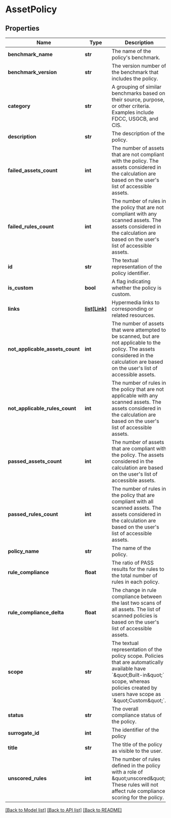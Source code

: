 # AssetPolicy

## Properties
Name | Type | Description | Notes
------------ | ------------- | ------------- | -------------
**benchmark_name** | **str** | The name of the policy&#x27;s benchmark. | [optional] 
**benchmark_version** | **str** | The version number of the benchmark that includes the policy. | [optional] 
**category** | **str** | A grouping of similar benchmarks based on their source, purpose, or other criteria. Examples include FDCC, USGCB, and CIS. | [optional] 
**description** | **str** | The description of the policy. | [optional] 
**failed_assets_count** | **int** | The number of assets that are not compliant with the policy. The assets considered in the calculation are based on the user&#x27;s list of accessible assets. | [optional] 
**failed_rules_count** | **int** | The number of rules in the policy that are not compliant with any scanned assets. The assets considered in the calculation are based on the user&#x27;s list of accessible assets. | [optional] 
**id** | **str** | The textual representation of the policy identifier. | [optional] 
**is_custom** | **bool** | A flag indicating whether the policy is custom. | [optional] 
**links** | [**list[Link]**](Link.md) | Hypermedia links to corresponding or related resources. | [optional] 
**not_applicable_assets_count** | **int** | The number of assets that were attempted to be scanned, but are not applicable to the policy. The assets considered in the calculation are based on the user&#x27;s list of accessible assets. | [optional] 
**not_applicable_rules_count** | **int** | The number of rules in the policy that are not applicable with any scanned assets. The assets considered in the calculation are based on the user&#x27;s list of accessible assets. | [optional] 
**passed_assets_count** | **int** | The number of assets that are compliant with the policy. The assets considered in the calculation are based on the user&#x27;s list of accessible assets. | [optional] 
**passed_rules_count** | **int** | The number of rules in the policy that are compliant with all scanned assets. The assets considered in the calculation are based on the user&#x27;s list of accessible assets. | [optional] 
**policy_name** | **str** | The name of the policy. | [optional] 
**rule_compliance** | **float** | The ratio of PASS results for the rules to the total number of rules in each policy. | [optional] 
**rule_compliance_delta** | **float** | The change in rule compliance between the last two scans of all assets. The list of scanned policies is based on the user&#x27;s list of accessible assets. | [optional] 
**scope** | **str** | The textual representation of the policy scope. Policies that are automatically available have &#x60;\&quot;Built-in\&quot;&#x60; scope, whereas policies created by users have scope as &#x60;\&quot;Custom\&quot;&#x60;. | [optional] 
**status** | **str** | The overall compliance status of the policy. | [optional] 
**surrogate_id** | **int** | The identifier of the policy | [optional] 
**title** | **str** | The title of the policy as visible to the user. | [optional] 
**unscored_rules** | **int** | The number of rules defined in the policy with a role of \&quot;unscored\&quot;. These rules will not affect rule compliance scoring for the policy. | [optional] 

[[Back to Model list]](../README.md#documentation-for-models) [[Back to API list]](../README.md#documentation-for-api-endpoints) [[Back to README]](../README.md)

